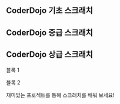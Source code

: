 ## CoderDojo 기초 스크래치

## CoderDojo 중급 스크래치

## CoderDojo 상급 스크래치

블록 1

블록 2

재미있는 프로젝트를 통해 스크래치를 배워 보세요!